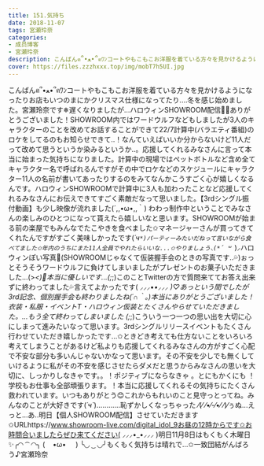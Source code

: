 ```yaml
---
title: 151.気持ち
date: 2018-11-07
tags: 宮瀬玲奈
categories: 
- 成员博客
- 宮瀬玲奈
description: こんばんฅ՞•ﻌ•՞ฅﾜﾝコートやもこもこお洋服を着ている方々を見かけるようになったりお店もいつのまにかクリスマス仕様になってたり....冬を感じ始めました。宮瀬玲奈です❄遅くなりましたが...ハロウィンSHOWROOM配...
cover: https://files.zzzhxxx.top/img/mobT7h5UI.jpg 
---
```


こんばんฅ՞•ﻌ•՞ฅﾜﾝコートやもこもこお洋服を着ている方々を見かけるようになったりお店もいつのまにかクリスマス仕様になってたり....冬を感じ始めました。宮瀬玲奈です❄遅くなりましたが...ハロウィンSHOWROOM配信👻🎃ありがとうございました！SHOWROOM内ではワードウルフなどもしましたが3人のキャラクターのことを改めてお話することができて22/7計算中(バラエティ番組)のロケをしてるのもお知らせできて..！なんていえばいいか分からないけど11人だって改めて思うというか染みるというか..。応援してくれるみなさんに言って本当に始まった気持ちになりました。計算中の現場ではペットボトルなど含め全てキャラクター名で呼ばれるんですがその中でロケなどのスケジュールにキャラクター11人の名前が書いてあったりするのをみてなんかこうすごく心が嬉しくなるんです。ハロウィンSHOWROOMで計算中に3人も加わったことなど応援してくれるみなさんにお伝えできてすごく素敵だなって思いました。【3rdシングル振付動画】も少し映像が流れました(´,,•ω•,,｀) わわっ制作中ということでみなさんの楽しみのひとつになって貰えたら嬉しいなと思います。SHOWROOMが始まる前の楽屋でもみんなでたこやきを食べました✩マネージャーさんが買ってきてくれたんですがすごく美味しかったです(*´ч`*)パーティーみたいだねって言いながら食べてました✩年内のうちにまた11人全員でやれたらいいな...✩やりましょう⸜(*´ ꒳ `*)⸝ハロウィンぽい写真🎃(SHOWROOMじゃなくて仮装握手会のときの写真です..💦)ぉっとそうそうワードウルフに負けてしまいましたがプレゼントのお菓子いただきました...(>_<)💓本当に優しいです...(;_;)このことTwitterの方で質問来ててお答え出来ずに終わってました💦言えてよかったです( ⸝⸝⸝•_•⸝⸝⸝ )♡︎あっという間でしたが3rd記念、個別握手会も終わりましたね(´∩｀。)本当にありがとうございました！衣装・私服・イベントT・ハロウィン仮装とたくさんやらせていただきました。...もう全て終わってしまいました (;_;)こういう一つ一つの思い出を大切に心にしまって進みたいなって思います。3rdシングルリリースイベントもたくさん行わせていただき嬉しかったです...✩ときどき考えても仕方ないことをいろいろ考えてしまうことがあるけど私よりも応援してくれるみなさんの方がすごく心配で不安な部分も多いんじゃないかなって思います。その不安を少しでも無くしていけるように私がその不安を感じさせたらダメだと思うからみなさんの思いを大切に、しっかりしなきゃです。。！ポジティブにならなきゃ 。とにもかくにも ！学校もお仕事も全部頑張ります。！本当に応援してくれるその気持ちにたくさん救われています。いつもありがとう😊これからもれいのこと見守っとってね。みんなのことが大好きです(*´ч`*)............恥ずかしくなっちゃった ⁄(⁄ ⁄•⁄-⁄•⁄ ⁄)⁄ぅぬ...えっと...あ..明日【個人SHOWROOM配信】させていただきます✩URLhttps://www.showroom-live.com/digital_idol_9お昼の12時からです✩お時間合いましたらぜひ来てください( ⸝⸝⸝•_•⸝⸝⸝ )明日11月8日はもくもく木曜日 ✨╭◜◝  ͡  ◜◝╮
(    •ω•     )
╰◟◞  ͜  ◟◞╯もくもく気持ちは晴れで...✩一致団結がんばろう♪宮瀬玲奈


